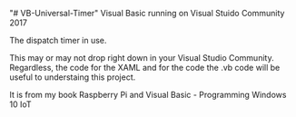 "# VB-Universal-Timer" 
Visual Basic running on Visual Stuido Community 2017

The dispatch timer in use.

This may or may not drop right down in your Visual Studio Community.  Regardless, the code for the XAML and for the code the .vb code will be useful to understaing this project.

It is from my book Raspberry Pi and Visual Basic - Programming Windows 10 IoT
